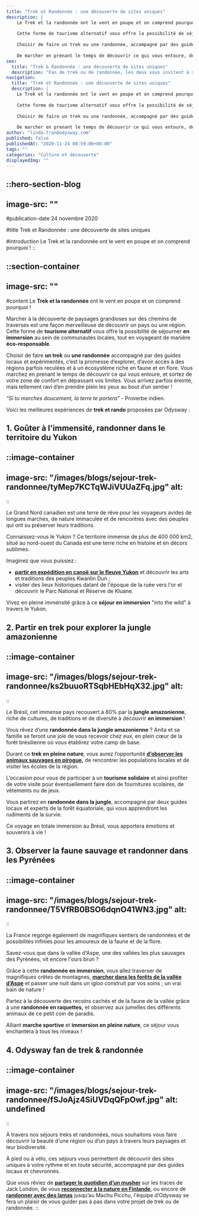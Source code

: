 ```yaml
---
title: "Trek et Randonnée : une découverte de sites uniques"
description: |
    Le Trek et la randonnée ont le vent en poupe et on comprend pourquoi ! Marcher à la découverte de paysages grandioses sur des chemins de traverses est une façon merveilleuse de découvrir un pays ou une région.
    
    Cette forme de tourisme alternatif vous offre la possibilité de séjourner en immersion au sein de communautés locales tout en voyageant de manière éco-responsable.
    
    Choisir de faire un trek ou une randonnée, accompagné par des guides locaux et expérimentés, c’est la promesse d’explorer, d’avoir accès à des régions parfois reculées et à un écosystème riche en faune et en flore.
    
    De marcher en prenant le temps de découvrir ce qui vous entoure, de sortir de votre zone de confort en dépassant vos limites et d’arriver éreinté, mais ravi au bout d’un sentier et d’en prendre plein les yeux !
seo:
  title: "Trek & Randonnée : une découverte de sites uniques"
  description: "Fan de trek ou de randonnée, les deux vous invitent à savourer des paysages grandioses. Explorez les chemins de traverse accompagnés de nos guides locaux."
navigation:
  title: "Trek et Randonnée : une découverte de sites uniques"
  description: |
    Le Trek et la randonnée ont le vent en poupe et on comprend pourquoi ! Marcher à la découverte de paysages grandioses sur des chemins de traverses est une façon merveilleuse de découvrir un pays ou une région.
    
    Cette forme de tourisme alternatif vous offre la possibilité de séjourner en immersion au sein de communautés locales tout en voyageant de manière éco-responsable.
    
    Choisir de faire un trek ou une randonnée, accompagné par des guides locaux et expérimentés, c’est la promesse d’explorer, d’avoir accès à des régions parfois reculées et à un écosystème riche en faune et en flore.
    
    De marcher en prenant le temps de découvrir ce qui vous entoure, de sortir de votre zone de confort en dépassant vos limites et d’arriver éreinté, mais ravi au bout d’un sentier et d’en prendre plein les yeux !
author: "linda.tran@odysway.com"
published: false
publishedAt: "2020-11-24 08:59:00+00:00"
tags: ""
categories: "Culture et decouverte"
displayedImg: ""
---
```


::hero-section-blog
---
image-src: ""
---
#publication-date
24 novembre 2020

#title
Trek et Randonnée : une découverte de sites uniques

#introduction
Le Trek et la randonnée ont le vent en poupe et on comprend pourquoi !
::

::section-container
---
image-src: ""
---
#content
Le **Trek et la randonnée** ont le vent en poupe et on comprend pourquoi !

Marcher à la découverte de paysages grandioses sur des chemins de traverses est une façon merveilleuse de découvrir un pays ou une région. Cette forme de **tourisme alternatif** vous offre la possibilité de séjourner **en immersion** au sein de communautés locales, tout en voyageant de manière **éco-responsable**.

Choisir de faire **un trek** ou **une randonnée** accompagné par des guides locaux et expérimentés, c’est la promesse d’explorer, d’avoir accès à des régions parfois reculées et à un écosystème riche en faune et en flore. Vous marchez en prenant le temps de découvrir ce qui vous entoure, et sortez de votre zone de confort en dépassant vos limites. Vous arrivez parfois éreinté, mais tellement ravi d’en prendre plein les yeux au bout d’un sentier !

_“Si tu marches doucement, la terre te portera”_ - Proverbe indien.

Voici les meilleures expériences de **trek et rando** proposées par Odysway :

## **1\. Goûter à l'immensité, randonner dans le territoire du Yukon**

::image-container
---
image-src: "/images/blogs/sejour-trek-randonnee/tyMep7KCTqWJiVUUaZFq.jpg"
alt: 
---
::

Le Grand Nord canadien est une terre de rêve pour les voyageurs avides de longues marches, de nature immaculée et de rencontres avec des peuples qui ont su préserver leurs traditions.

Connaissez-vous le Yukon ? Ce territoire immense de plus de 400 000 km2, situé au nord-ouest du Canada est une terre riche en histoire et en décors sublimes. 

Imaginez que vous puissiez :

*   [**partir en expédition en canoë sur le fleuve Yukon**](https://odysway.com/voyages/voyage-nature-canada-yukon?utm_source=SEO&utm_medium=BlogPost&utm_campaign=trek%26randonnee) et découvrir les arts et traditions des peuples Kwanlin Dun ;
*   visiter des lieux historiques datant de l'époque de la ruée vers l'or et découvrir le Parc National et Réserve de Kluane.

Vivez en pleine immensité grâce à ce **séjour en immersion** "into the wild" à travers le Yukon.

## 2\. Partir en trek pour explorer la jungle amazonienne

::image-container
---
image-src: "/images/blogs/sejour-trek-randonnee/ks2buuoRTSqbHEbHqX32.jpg"
alt: 
---
::

Le Brésil, cet immense pays recouvert à 80% par la **jungle amazonienne**, riche de cultures, de traditions et de diversité à découvrir **en immersion** !

Vous rêvez d’une **randonnée dans la jungle amazonienne** ? Anita et sa famille se feront une joie de vous recevoir chez eux, en plein cœur de la forêt brésilienne où vous établirez votre camp de base.

Durant ce **trek en pleine nature**, vous aurez l’opportunité [**d’observer les animaux sauvages en pirogue,**](https://odysway.com/voyages/survie-jungle-amazonienne?utm_source=SEO&utm_medium=BlogPost&utm_campaign=trek%26randonnee) de rencontrer les populations locales et de visiter les écoles de la région.

L’occasion pour vous de participer à un **tourisme solidaire** et ainsi profiter de votre visite pour éventuellement faire don de fournitures scolaires, de vêtements ou de jeux.

Vous partirez en **randonnée dans la jungle**, accompagné par deux guides locaux et experts de la forêt équatoriale, qui vous apprendront les rudiments de la survie.

Ce voyage en totale immersion au Brésil, vous apportera émotions et souvenirs à vie !

## 3\. Observer la faune sauvage et randonner dans les Pyrénées

::image-container
---
image-src: "/images/blogs/sejour-trek-randonnee/T5VfRB0BSO6dqnO41WN3.jpg"
alt: 
---
::

La France regorge également de magnifiques sentiers de randonnées et de possibilités infinies pour les amoureux de la faune et de la flore.

Savez-vous que dans la vallée d'Aspe, une des vallées les plus sauvages des Pyrénées, vit encore l'ours brun ?

Grâce à cette **randonnée en immersion**, vous allez traverser de magnifiques crêtes de montagnes, [**marcher dans les forêts de la vallée d’Aspe**](https://odysway.com/voyages/sejour-montagne-marche-pyrenees?utm_source=SEO&utm_medium=BlogPost&utm_campaign=trek%26randonnee) et passer une nuit dans un igloo construit par vos soins ; un vrai bain de nature !

Partez à la découverte des recoins cachés et de la faune de la vallée grâce à une **randonnée en raquettes,** et observez aux jumelles des différents animaux de ce petit coin de paradis.

Alliant **marche sportive** et **immersion en pleine nature**, ce séjour vous enchantera à tous les niveaux !

## 4\. Odysway fan de trek & randonnée

::image-container
---
image-src: "/images/blogs/sejour-trek-randonnee/fSJoAjz4SiUVDqQFpOwf.jpg"
alt: undefined
---
::

À travers nos séjours treks et randonnées, nous souhaitons vous faire découvrir la beauté d’une région ou d’un pays à travers leurs paysages et leur biodiversité. 

À pied ou à vélo, ces séjours vous permettent de découvrir des sites uniques à votre rythme et en toute sécurité, accompagné par des guides locaux et chevronnés.

Que vous rêviez de [**partager le quotidien d’un musher**](https://odysway.com/voyages/sejour-survie-musher?utm_source=SEO&utm_medium=BlogPost&utm_campaign=trek%26randonnee) sur les traces de Jack London, de vous [**reconnecter à la nature en Finlande**](https://odysway.com/voyages/reconnexion-nature-finlande?utm_source=SEO&utm_medium=BlogPost&utm_campaign=trek%26randonnee), ou encore de [**randonner avec des lamas**](https://odysway.com/voyages/trek-lamas-perou?utm_source=SEO&utm_medium=BlogPost&utm_campaign=trek%26randonnee) jusqu’au Machu Picchu, l'équipe d’Odysway se fera un plaisir de vous guider pas à pas dans votre projet de trek ou de randonnée.
::
